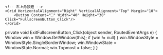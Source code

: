 <Grid>
    <!-- 其他內容... -->

    <!-- 右上角按鈕 -->
    <Grid HorizontalAlignment="Right" VerticalAlignment="Top" Margin="10">
        <Button Content="⛶" Width="40" Height="30" Click="FullscreenButton_Click"/>
    </Grid>

</Grid>

private void ExitFullscreenButton_Click(object sender, RoutedEventArgs e)
{
    Window win = Window.GetWindow(this);
    if (win != null)
    {
        win.WindowStyle = WindowStyle.SingleBorderWindow;
        win.WindowState = WindowState.Normal;
        win.Topmost = false;
    }
}